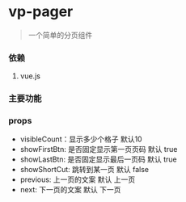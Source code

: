 vp-pager
========
>一个简单的分页组件

### 依赖 ###
1. vue.js


### 主要功能 ###


### props ###
* visibleCount：显示多少个格子 默认10
* showFirstBtn: 是否固定显示第一页页码 默认 true
* showLastBtn: 是否固定显示最后一页码 默认 true
* showShortCut: 跳转到某一页 默认 false
* previous: 上一页的文案 默认 上一页
* next: 下一页的文案 默认 下一页
